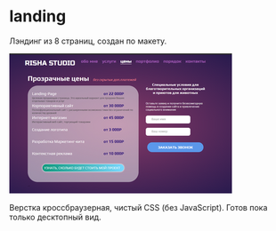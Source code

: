 # landing

Лэндинг из 8 страниц, создан по макету.

![landing](landing_small.png)

Верстка кроссбраузерная, чистый CSS (без JavaScript).
Готов пока только десктопный вид.

